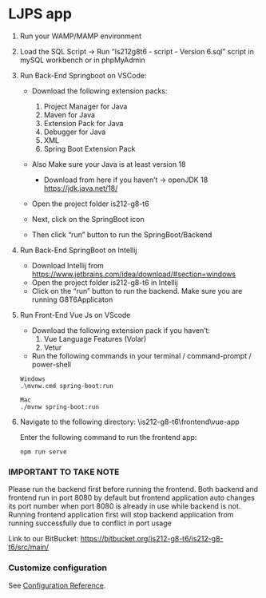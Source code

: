 # LJPS app


1. Run your WAMP/MAMP environment

2. Load the SQL Script
-> Run “Is212g8t6 - script - Version 6.sql” script in mySQL workbench or in phpMyAdmin

3. Run Back-End Springboot on VSCode:
   - Download the following extension packs:
     1. Project Manager for Java
     2. Maven for Java
     3. Extension Pack for Java
     4. Debugger for Java
     5. XML
     6. Spring Boot Extension Pack
   - Also Make sure your Java is at least version 18
     - Download from here if you haven’t -> openJDK 18 https://jdk.java.net/18/

   - Open the project folder is212-g8-t6

   - Next, click on the SpringBoot icon
   
   - Then click “run” button to run the SpringBoot/Backend

9. Run Back-End SpringBoot on Intellij
   - Download Intellij from https://www.jetbrains.com/idea/download/#section=windows
   - Open the project folder is212-g8-t6 in Intellij 
   - Click on the “run” button to run the backend. Make sure you are running G8T6Applicaton

10. Run Front-End Vue Js on VScode

    - Download the following extension pack if you haven’t:
      1. Vue Language Features (Volar)
      2. Vetur
    - Run the following commands in your terminal / command-prompt / power-shell
    ```
    Windows
    .\mvnw.cmd spring-boot:run
    
    Mac
    ./mvnw spring-boot:run

    ```

11. Navigate to the following directory:
<Your Root>\is212-g8-t6\frontend\vue-app

    Enter the following command to run the frontend app:
    ```
    npm run serve
    ```

### IMPORTANT TO TAKE NOTE
Please run the backend first before running the frontend. Both backend and frontend run in port 8080 by default but frontend application auto changes its port number when port 8080 is already in use while backend is not. Running frontend application first will stop backend application from running successfully due to conflict in port usage

Link to our BitBucket: https://bitbucket.org/is212-g8-t6/is212-g8-t6/src/main/


### Customize configuration
See [Configuration Reference](https://cli.vuejs.org/config/).
